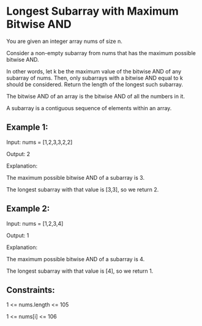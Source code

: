 # Longest Subarray with Maximum Bitwise AND
You are given an integer array nums of size n.

Consider a non-empty subarray from nums that has the maximum possible bitwise AND.

In other words, let k be the maximum value of the bitwise AND of any subarray of nums. Then, only subarrays with a bitwise AND equal to k should be considered.
Return the length of the longest such subarray.

The bitwise AND of an array is the bitwise AND of all the numbers in it.

A subarray is a contiguous sequence of elements within an array.

 

## Example 1:

Input: nums = [1,2,3,3,2,2]

Output: 2

Explanation:

The maximum possible bitwise AND of a subarray is 3.

The longest subarray with that value is [3,3], so we return 2.

## Example 2:

Input: nums = [1,2,3,4]

Output: 1

Explanation:

The maximum possible bitwise AND of a subarray is 4.

The longest subarray with that value is [4], so we return 1.
 

## Constraints:

1 <= nums.length <= 105

1 <= nums[i] <= 106
